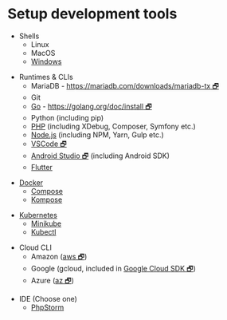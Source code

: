 # Setup development tools

[//]: # (Note that the order of these does matter, when seperated by a new line)

[//]: # (Dependencies: none)
- Shells
  - Linux
  - MacOS
  - [Windows](DevTools/Shells/Windows.md)

[//]: # (Dependencies: WSL)
- Runtimes & CLIs
  - MariaDB - [https://mariadb.com/downloads/mariadb-tx 🗗](https://mariadb.com/downloads/mariadb-tx)
  - Git
  - [Go](DevTools/GoLang.md) - [https://golang.org/doc/install 🗗](https://golang.org/doc/install)
  - Python (including pip)
  - [PHP](DevTools/Php.md) (including XDebug, Composer, Symfony etc.)
  - [Node.js](DevTools/Node.md) (including NPM, Yarn, Gulp etc.)
  - [VSCode 🗗](https://code.visualstudio.com)
  - [Android Studio 🗗](https://developer.android.com/studio) (including Android SDK)
  - [Flutter](DevTools/Flutter.md)

[//]: # (Dependencies: Go)
- [Docker](DevTools/Docker.md)
  - [Compose](DevTools/Docker.md#Install-Compose-Docker-Composer)
  - [Kompose](DevTools/Docker.md#Install-Kompose-Kubernetes-Composer)

[//]: # (Dependencies: Hypervisor)
- [Kubernetes](DevTools/K8s.md)
  - [Minikube](DevTools/K8s.md#Install-Minikube)
  - [Kubectl](DevTools/K8s.md#Install-Kubectl)

[//]: # (Dependencies: none)
- Cloud CLI
  - Amazon ([aws 🗗](https://aws.amazon.com/cli/))
  - Google (gcloud, included in [Google Cloud SDK 🗗](https://cloud.google.com/sdk/install))
  - Azure ([az 🗗](https://docs.microsoft.com/en-us/cli/azure/install-azure-cli?view=azure-cli-latest))

[//]: # (Dependencies: Everything)
- IDE (Choose one)
  - [PhpStorm](DevTools/Ide/PhpStorm.md)
